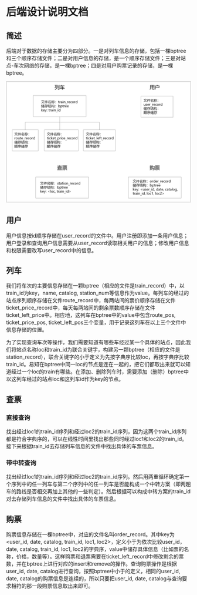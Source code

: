 
# 后端设计说明文档


## 简述

后端对于数据的存储主要分为四部分。一是对列车信息的存储，包括一棵bptree和三个顺序存储文件；二是对用户信息的存储，是一个顺序存储文件；三是对站点-车次网络的存储，是一棵bptree；四是对用户购票记录的存储，是一棵bptree。

![](images/backend_structure.png)


## 用户

用户信息按id顺序存储在user_record的文件中。用户注册即添加一条用户信息；用户登录和查询用户信息需要从user_record读取相关用户的信息；修改用户信息和权限需要改写user_record中的信息。


## 列车

我们将车次的主要信息存储在一颗bptree（相应的文件是train_record）中，以train_id为key，name, catalog, station_num等信息作为value。每列车的经过的站点序列顺序存储在文件route_record中，每两站间的票价顺序存储在文件ticket_price_record中，每天每两站间的剩余票数顺序存储在文件ticket_left_price中。相应地，这列车在bptree中的value中包含route_pos, ticket_price_pos, ticket_left_pos三个变量，用于记录这列车在以上三个文件中信息存储的位置。

为了实现查询车次等操作，我们需要知道有哪些车经过某一个具体的站点，因此我们将站点名称loc和train_id为联合关键字，构建另一颗bptree（相应的文件是station_record），联合关键字的小于定义为先按字典序比较loc，再按字典序比较train_id。易知在bptree中同一loc的节点是连在一起的，把它们都取出来就可以知道经过一个loc的train有哪些。在添加、删除列车时，需要添加（删除）bptree中以这列车经过的站点loc和这列车id作为key的节点。


## 查票 

### 直接查询

找出经过loc1的train_id序列和经过loc2的train_id序列，因为这两个train_id序列都是符合字典序的，可以在线性时间里找出那些同时经过loc1和loc2的train_id。接下来根据train_id去存储列车信息的文件中找出具体的车票信息。

### 带中转查询

找出经过loc1的train_id序列和经过loc2的train_id序列。然后用两重循环确定第一个序列中的任一列车与第二个序列中的任一列车是否能构成一个中转方案（即两趟车的路线是否相交再加上其他的一些判定）。然后根据可以构成中转方案的train_id对去存储列车信息的文件中找出具体的车票信息。


## 购票

购票信息存储在一棵bptree中，对应的文件名叫order_record。其中key为<user_id, date, catalog, train_id, loc1, loc2>，定义小于为依次比较user_id，date, catalog, train_id, loc1, loc2的字典序，value中储存具体信息（比如票的名称，价格，数量等）。这样购票和退票需要在ticket_left_record中修改剩余的票数，并在bptree上进行对应的insert和remove的操作。查询购票操作是根据user_id, date, catalog进行查询，按照bptree中小于的定义，相同的user_id, date, catalog的购票信息是连续的，所以只要把user_id, date, catalog与查询要求相符的那一段购票信息取出来即可。